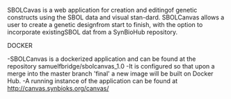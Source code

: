 SBOLCavas is a web application for creation and editingof genetic constructs using the SBOL data and visual stan-dard. SBOLCanvas allows a user to create a genetic designfrom start to finish, with the option to incorporate existingSBOL dat  from a SynBioHub repository. 

DOCKER

-SBOLCanvas is a dockerized application and can be found at the repository samuelfbridge/sbolcanvas_1.0
-It is configured so that upon a merge into the master branch 'final' a new image will be built on Docker Hub.
-A running instance of the application can be found at http://canvas.synbioks.org/canvas/
